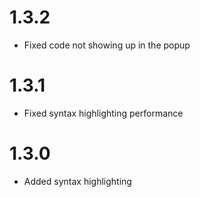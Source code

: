 # 1.3.2

- Fixed code not showing up in the popup

# 1.3.1

- Fixed syntax highlighting performance

# 1.3.0

- Added syntax highlighting
